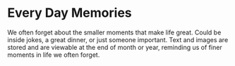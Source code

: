 # Every Day Memories

We often forget about the smaller moments that make life great. Could be inside jokes, a great dinner, or just someone important. Text and images are stored and are viewable at the end of month or year, reminding us of finer moments in life we often forget.
